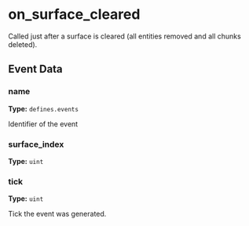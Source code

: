# on_surface_cleared

Called just after a surface is cleared (all entities removed and all chunks deleted).

## Event Data

### name

**Type:** `defines.events`

Identifier of the event

### surface_index

**Type:** `uint`

### tick

**Type:** `uint`

Tick the event was generated.

